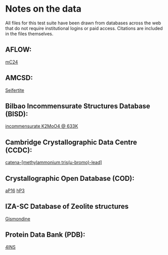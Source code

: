 # Notes on the data

All files for this test suite have been drawn from databases across the web that do not
require institutional logins or paid access. Citations are included in the files
themselves.

## AFLOW:

[mC24](https://aflow.org/prototype-encyclopedia/A_mC24_15_2e2f.html)

## AMCSD:

[Seifertite](https://rruff.geo.arizona.edu/AMS/minerals/Seifertite)

## Bilbao Incommensurate Structures Database (BISD):

[incommensurate K2MoO4 @ 633K](https://www.cryst.ehu.eus/bincstrdb/view/?incid=3152Elpt1I)

## Cambridge Crystallographic Data Centre (CCDC):

[catena-[methylammonium tris(μ-bromo)-lead]](https://www.ccdc.cam.ac.uk/structures/Search?Compound=perovskite&DatabaseToSearch=Published)

## Crystallographic Open Database (COD):

[aP16](http://www.crystallography.net/cod/1540955.html)
[hP3](http://www.crystallography.net/cod/7228524.html)

## IZA-SC Database of Zeolite structures

[Gismondine](https://www.iza-structure.org/databases/)

## Protein Data Bank (PDB):

[4INS](https://doi.org/10.2210/pdb4ins/pdb)
